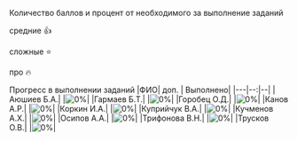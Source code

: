 Количество баллов и процент от необходимого за выполнение заданий

средние :+1:

сложные :star:

про :fire: 

Прогресс в выполнении заданий 
|ФИО| доп. | Выполнено|
|---|--:|--|
|Аюшиев Б.А.|  |![0%](https://progress-bar.dev/0/?title=0)|
|Гармаев Б.Т.|  |![0%](https://progress-bar.dev/0/?title=0)|
|Горобец О.Д.|  |![0%](https://progress-bar.dev/0/?title=0)|
|Канов А.Р.|  |![0%](https://progress-bar.dev/0/?title=0)|
|Коркин И.А.|  |![0%](https://progress-bar.dev/0/?title=0)|
|Куприйчук В.А.|  |![0%](https://progress-bar.dev/0/?title=0)|
|Кучменов А.Х.|  |![0%](https://progress-bar.dev/0/?title=0)|
|Осипов А.А.|  |![0%](https://progress-bar.dev/0/?title=0)|
|Трифонова В.Н.|  |![0%](https://progress-bar.dev/0/?title=0)|
|Трусков О.В.|  |![0%](https://progress-bar.dev/0/?title=0)|

                                                                   












